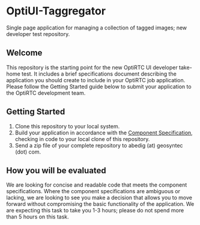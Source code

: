 OptiUI-Taggregator
==================

Single page application for managing a collection of tagged images; new developer test repository.


Welcome
-------

This repository is the starting point for the new OptiRTC UI developer take-home test. It includes a brief specifications document describing the application you should create to include in your OptiRTC job application. Please follow the Getting Started guide below to submit your application to the OptiRTC development team.

Getting Started
---------------

1. Clone this repository to your local system.
2. Build your application in accordance with the [Component Specification](https://github.com/OptiRTC/OptiUI-Taggregator/blob/master/Component%20Specification.docx), checking in code to your local clone of this repository.
3. Send a zip file of your complete repository to abedig (at) geosyntec (dot) com.

How you will be evaluated
-------------------------

We are looking for concise and readable code that meets the component specifications. Where the component specifications are ambiguous or lacking, we are looking to see you make a decision that allows you to move forward without compromising the basic functionality of the application. We are expecting this task to take you 1-3 hours; please do not spend more than 5 hours on this task.
